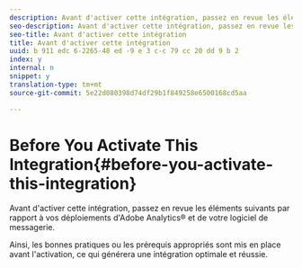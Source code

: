 ```yaml
---
description: Avant d'activer cette intégration, passez en revue les éléments suivants par rapport à vos déploiements d'Adobe Analytics® et de votre logiciel de messagerie.
seo-description: Avant d'activer cette intégration, passez en revue les éléments suivants par rapport à vos déploiements d'Adobe Analytics® et de votre logiciel de messagerie.
seo-title: Avant d'activer cette intégration
title: Avant d'activer cette intégration
uuid: b 911 edc 6-2265-48 ed -9 e 3 c-c 79 cc 20 dd 9 b 2
index: y
internal: n
snippet: y
translation-type: tm+mt
source-git-commit: 5e22d080398d74df29b1f849258e6500168cd5aa

---
```



# Before You Activate This Integration{#before-you-activate-this-integration}

Avant d'activer cette intégration, passez en revue les éléments suivants par rapport à vos déploiements d'Adobe Analytics® et de votre logiciel de messagerie.

Ainsi, les bonnes pratiques ou les prérequis appropriés sont mis en place avant l'activation, ce qui générera une intégration optimale et réussie.
